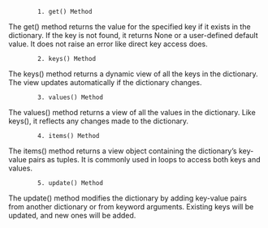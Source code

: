             1. get() Method
The get() method returns the value for the specified key if it exists in the dictionary. If the key is not found, it returns None or a user-defined default value. It does not raise an error like direct key access does.


            2. keys() Method
The keys() method returns a dynamic view of all the keys in the dictionary. The view updates automatically if the dictionary changes.


            3. values() Method
The values() method returns a view of all the values in the dictionary. Like keys(), it reflects any changes made to the dictionary.


            4. items() Method
The items() method returns a view object containing the dictionary’s key-value pairs as tuples. It is commonly used in loops to access both keys and values.


            5. update() Method
The update() method modifies the dictionary by adding key-value pairs from another dictionary or from keyword arguments. Existing keys will be updated, and new ones will be added.